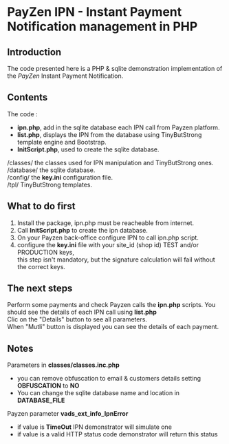 # PayZen IPN - Instant Payment Notification management in PHP

## Introduction
The code presented here is a PHP & sqlite demonstration implementation of the *PayZen* Instant Payment Notification.



## Contents
The code :
* **ipn.php**, add in the sqlite database each IPN call from Payzen platform.
* **list.php**, displays the IPN from the database using TinyButStrong template engine and Bootstrap.
* **InitScript.php**, used to create the sqlite database.


/classes/  the classes used for IPN manipulation and TinyButStrong ones.  
/database/ the sqlite database.  
/config/   the **key.ini** configuration file.  
/tpl/      TinyButStrong templates.


## What to do first 
1. Install the package, ipn.php must be reacheable from internet. 
2. Call **InitScript.php** to create the ipn database.
3. On your Payzen back-office configure IPN to call ipn.php script.
4. configure the **key.ini** file with your site_id (shop id) TEST and/or PRODUCTION keys,  
   this step isn't mandatory, but the signature calculation will fail without the correct keys.


## The next steps
Perform some payments and check Payzen calls the **ipn.php** scripts. 
You should see the details of each IPN call using **list.php**   
Clic on the "Details" button to see all parameters.  
When "Mutli" button is displayed you can see the details of each payment. 

## Notes
Parameters in **classes/classes.inc.php**
* you can remove obfuscation to email & customers details setting **OBFUSCATION** to **NO**  
* You can change the sqlite database name and location in **DATABASE_FILE** 

Payzen parameter **vads_ext_info_IpnError** 
* if value is **TimeOut** IPN demonstrator will simulate one
* if value is a valid HTTP status code demonstrator will return this status  


